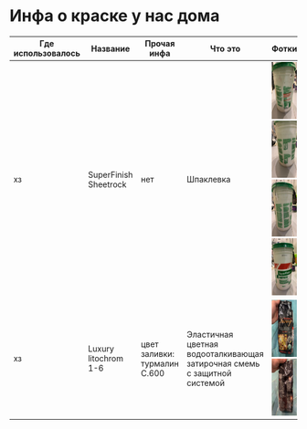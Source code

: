 # Инфа о краске у нас дома

| Где использовалось | Название              | Прочая инфа                  | Что это                                                                  | Фотки                                                                                                                                                                                                               |
| ------------------ | --------------------- | ---------------------------- | ------------------------------------------------------------------------ | ------------------------------------------------------------------------------------------------------------------------------------------------------------------------------------------------------------------- |
| хз                 | SuperFinish Sheetrock | нет                          | Шпаклевка                                                                | <img src="./res/1/1.jpg" width="100" height="100" /> <img src="./res/1/2.jpg" width="100" height="100" /> <img src="./res/1/3.jpg" width="100" height="100" /> <img src="./res/1/4.jpg" width="100" height="100" /> |
| хз                 | Luxury litochrom 1-6  | цвет заливки: турмалин C.600 | Эластичная цветная водооталкивающая затирочная смемь с защитной системой | <img src="./res/2/1.jpg" width="100" height="100" /> <img src="./res/2/2.jpg" width="100" height="100" />                                                                                                           |
